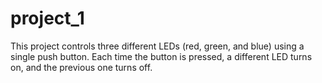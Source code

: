# project_1
This project controls three different LEDs (red, green, and blue) using a single push button. Each time the button is pressed, a different LED turns on, and the previous one turns off.
